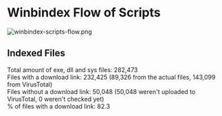 # Winbindex Flow of Scripts

![winbindex-scripts-flow.png](winbindex-scripts-flow.png)

## Indexed Files

<!--FileStats-->
Total amount of exe, dll and sys files: 282,473  
Files with a download link: 232,425 (89,326 from the actual files, 143,099 from VirusTotal)  
Files without a download link: 50,048 (50,048 weren't uploaded to VirusTotal, 0 weren't checked yet)  
% of files with a download link: 82.3  
<!--/FileStats-->

